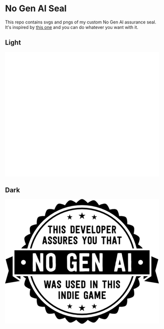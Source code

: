 # No Gen AI Seal

This repo contains svgs and pngs of my custom No Gen AI assurance seal. It's inspired by [this one](https://www.polygon-treehouse.com/no-gen-ai-seal) and you can do whatever you want with it.

## Light
![Seal Light](Seal_light.png)

## Dark
![Seal Dark](Seal_dark.png)
